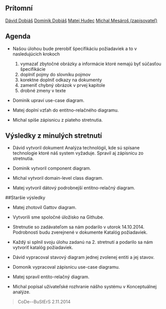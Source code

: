 ﻿## Prítomní

[Dávid Dobiáš](https://github.com/dobias13)
[Dominik Dobiáš](https://github.com/dobias14)
[Matej Hudec](https://github.com/MatejHudec)
[Michal Mesároš (zapisovateľ)](https://github.com/GrEEman)

## Agenda 

* Našou úlohou bude prerobiť špecifikáciu požiadaviek a to v nasledujúcich krokoch
	1. vymazať zbytočné obrázky a informácie ktoré nemajú byť súčasťou špecifikácie
	2. doplniť pojmy do slovníku pojmov
	3. korektne doplniť odkazy na dokumenty
	4. zameniť chybný obrázok v prvej kapitole
	5. drobné zmeny v texte

  
* Dominik upraví use-case diagram.

* Matej doplní vzťah do entitno-relačného diagramu.

* Michal spíše zápisnicu z piateho stretnutia.


## Výsledky z minulých stretnutí

* Dávid vytvoril dokument Analýza technológií, kde sú spísane technologie ktoré náš system vyžaduje. Spravil aj zápisnicu zo stretnutia.

* Dominik vytvoril component diagram.

* Michal vytvoril domain-level class diagram.

* Matej vytvoril dátový podrobnejší entitno-relačný diagram.


##Staršie výsledky


* Matej zhotovil Gattov diagram.

* Vytvorili sme spoločné úložisko na Githube.

* Stretnutie so zadávateľom sa nám podarilo v utorok 14.10.2014. Podrobnosti budu zverejnené v dokumente Katalóg požiadaviek.

* Každý si splnil svoju úlohu zadanú na 2. stretnutí a podarilo sa nám vytvoriť katalóg požiadaviek.

* Dávid vypracoval stavový diagram jednej zvolenej entiti a jej stavov.

* Domonik vypracoval zápisnicu use-case diagramu.

* Matej spravil entito-relačný diagram.

* Michal popísal užívateľské rozhranie nášho systému v Konceptuálnej analýze.

> CoDe--BuStErS
> 2.11.2014

